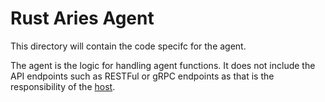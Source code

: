 # Rust Aries Agent

This directory will contain the code specifc for the agent.

The agent is the logic for handling agent functions.  It does not include the API endpoints 
such as RESTFul or gRPC endpoints as that is the responsibility of the [host](../host/README.md).

